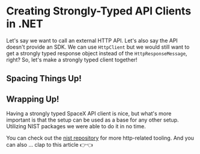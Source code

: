 # Creating Strongly-Typed API Clients in .NET

Let's say we want to call an external HTTP API. Let's also say the API doesn't provide an SDK. We can use `HttpClient` but we would still want to get a strongly typed response object instead of the `HttpResponseMessage`, right? So, let's make a strongly typed client together!

## Spacing Things Up!

## Wrapping Up!

Having a strongly typed SpaceX API client is nice, but what's more important is that the setup can be used as a base for any other setup. Utilizing NIST packages we were able to do it in no time. 

You can check out the [nist repository](https://github.com/astorDev/nist) for more http-related tooling. And you can also ... clap to this article 👉👈


